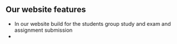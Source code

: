 ## Our website features 

- In our website build for the students group study and exam and assignment submission 
- 
